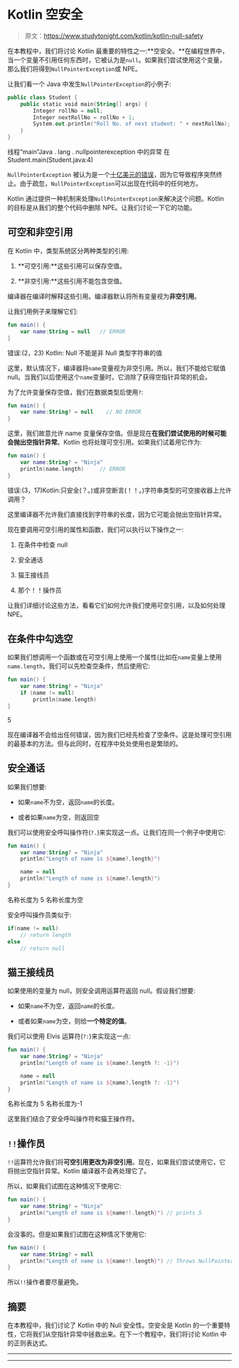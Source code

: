 # Kotlin 空安全

> 原文：<https://www.studytonight.com/kotlin/kotlin-null-safety>

在本教程中，我们将讨论 Kotlin 最重要的特性之一:**空安全。**在编程世界中，当一个变量不引用任何东西时，它被认为是`null`。如果我们尝试使用这个变量，那么我们将得到`NullPointerException`或 NPE。

让我们看一个 Java 中发生`NullPointerException`的小例子:

```kt
public class Student {
    public static void main(String[] args) {
        Integer rollNo = null;
        Integer nextRollNo = rollNo + 1;
        System.out.println("Roll No. of next student: " + nextRollNo);
    }
}
```

线程“main”Java . lang . nullpointerexception 中的异常
在 Student.main(Student.java:4)

`NullPointerException` 被认为是一个[十亿美元的错误](https://en.wikipedia.org/wiki/Tony_Hoare#Apologies_and_retractions)，因为它导致程序突然终止。由于疏忽，`NullPointerException`可以出现在代码中的任何地方。

Kotlin 通过提供一种机制来处理`NullPointerException`来解决这个问题。Kotlin 的目标是从我们的整个代码中删除 NPE。让我们讨论一下它的功能。

## 可空和非空引用

在 Kotlin 中，类型系统区分两种类型的引用:

1.  **可空引用:**这些引用可以保存空值。

2.  **非空引用:**这些引用不能包含空值。

编译器在编译时解释这些引用。编译器默认将所有变量视为**非空引用**。

让我们用例子来理解它们:

```kt
fun main() { 
    var name:String = null   // ERROR
}
```

错误:(2，23) Kotlin: Null 不能是非 Null 类型字符串的值

这里，默认情况下，编译器将`name`变量视为非空引用。所以，我们不能给它赋值 null。当我们以后使用这个`name`变量时，它消除了获得空指针异常的机会。

为了允许变量保存空值，我们在数据类型后使用`?`:

```kt
fun main() {
    var name:String? = null    // NO ERROR
}
```

这里，我们故意允许 name 变量保存空值。但是现在**在我们尝试使用的时候可能会抛出空指针异常**。Kotlin 也将处理可空引用。如果我们试着用它作为:

```kt
fun main() {
    var name:String? = "Ninja"
    println(name.length)     // ERROR
}
```

错误:(3，17)Kotlin:只安全(？。)或非空断言(！！。)字符串类型的可空接收器上允许调用？

这里编译器不允许我们直接找到字符串的长度，因为它可能会抛出空指针异常。

现在要调用可空引用的属性和函数，我们可以执行以下操作之一:

1.  在条件中检查 null

2.  安全通话

3.  猫王接线员

4.  那个！！操作员

让我们详细讨论这些方法，看看它们如何允许我们使用可空引用，以及如何处理 NPE。

## 在条件中勾选空

如果我们想调用一个函数或在可空引用上使用一个属性(比如在`name`变量上使用`name.length`，我们可以先检查空条件，然后使用它:

```kt
fun main() {
    var name:String? = "Ninja"
    if (name != null)
        println(name.length)
}
```

5

现在编译器不会给出任何错误，因为我们已经先检查了空条件。这是处理可空引用的最基本的方法。但与此同时，在程序中处处使用也是繁琐的。

## 安全通话

如果我们想要:

*   如果`name`不为空，返回`name`的长度。

*   或者如果`name`为空，则返回空

我们可以使用安全呼叫操作符(`?.`)来实现这一点。让我们在同一个例子中使用它:

```kt
fun main() {
    var name:String? = "Ninja"
    println("Length of name is ${name?.length}")

    name = null
    println("Length of name is ${name?.length}")
}
```

名称长度为 5
名称长度为空

安全呼叫操作员类似于:

```kt
if(name != null)
    // return length
else
    // return null
```

## 猫王接线员

如果使用的变量为 null，则安全调用运算符返回 null。假设我们想要:

*   如果`name`不为空，返回`name`的长度。

*   或者如果`name`为空，则给**一个特定的值**。

我们可以使用 Elvis 运算符(`?:`)来实现这一点:

```kt
fun main() {
    var name:String? = "Ninja"
    println("Length of name is ${name?.length ?: -1}")

    name = null
    println("Length of name is ${name?.length ?: -1}")
}
```

名称长度为 5
名称长度为-1

这里我们结合了安全呼叫操作符和猫王操作符。

## `!!`操作员

`!!`运算符允许我们将**可空引用更改为非空引用**。现在，如果我们尝试使用它，它将抛出空指针异常。Kotlin 编译器不会再处理它了。

所以，如果我们试图在这种情况下使用它:

```kt
fun main() {
    var name:String? = "Ninja"
    println("Length of name is ${name!!.length}") // prints 5
}
```

会没事的。但是如果我们试图在这种情况下使用它:

```kt
fun main() {
    var name:String? = null
    println("Length of name is ${name!!.length}") // Throws NullPointerException
}
```

所以`!!`操作者要尽量避免。

## 摘要

在本教程中，我们讨论了 Kotlin 中的 Null 安全性。空安全是 Kotlin 的一个重要特性，它将我们从空指针异常中拯救出来。在下一个教程中，我们将讨论 Kotlin 中的正则表达式。

* * *

* * *